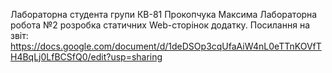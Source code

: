 Лабораторна студента групи КВ-81
Прокопчука Максима
Лабораторна робота №2 розробка статичних Web-сторінок додатку.
Посилання на звіт: https://docs.google.com/document/d/1deDSOp3cqUfaAiW4nL0eTTnKOVfTH4BqLj0LfBCSfQ0/edit?usp=sharing

